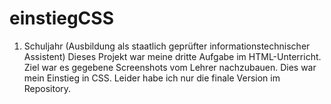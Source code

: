 # einstiegCSS
1. Schuljahr (Ausbildung als staatlich geprüfter informationstechnischer Assistent)    Dieses Projekt war meine dritte Aufgabe im HTML-Unterricht. Ziel war es gegebene Screenshots vom Lehrer nachzubauen. Dies war mein Einstieg in CSS. Leider habe ich nur die finale Version im Repository.
